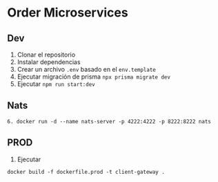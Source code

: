 # Order Microservices

## Dev

1. Clonar el repositorio
2. Instalar dependencias
3. Crear un archivo `.env` basado en el `env.template`
4. Ejecutar migración de prisma `npx prisma migrate dev`
5. Ejecutar `npm run start:dev`


## Nats
```
6. docker run -d --name nats-server -p 4222:4222 -p 8222:8222 nats
```


## PROD
1. Ejecutar
```
docker build -f dockerfile.prod -t client-gateway .
```